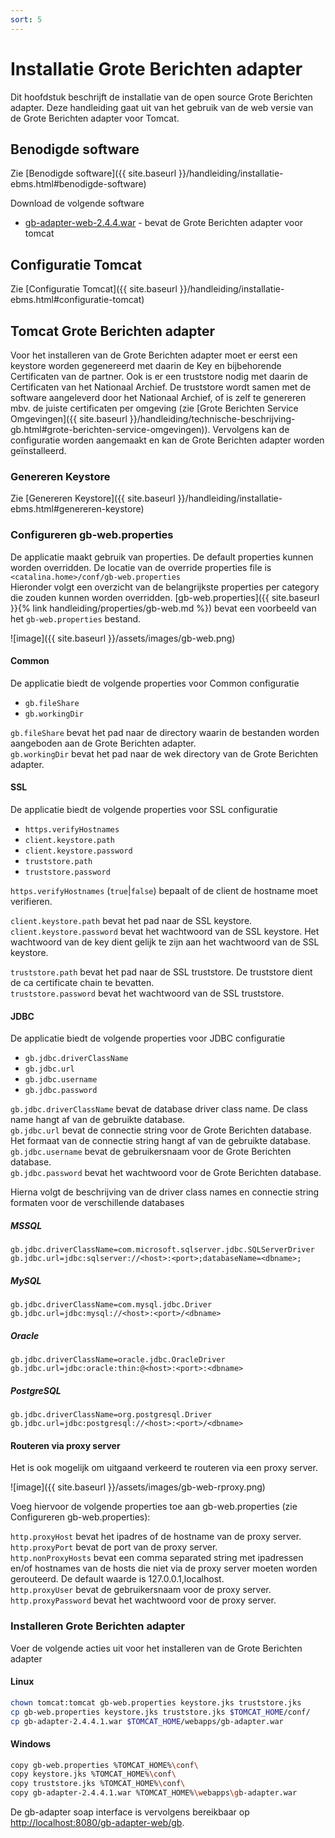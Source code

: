 ```yaml
---
sort: 5
---
```


# Installatie Grote Berichten adapter

Dit hoofdstuk beschrijft de installatie van de open source Grote Berichten adapter. Deze handleiding gaat uit van het gebruik van de web versie van de Grote Berichten adapter voor Tomcat.

## Benodigde software
Zie [Benodigde software]({{ site.baseurl }}/handleiding/installatie-ebms.html#benodigde-software)

Download de volgende software
- [gb-adapter-web-2.4.4.war](https://bitbucket.org/eluinstra/gb-adapter-web/downloads/gb-adapter-web-2.4.4.war) - bevat de Grote Berichten adapter voor tomcat

## Configuratie Tomcat
Zie [Configuratie Tomcat]({{ site.baseurl }}/handleiding/installatie-ebms.html#configuratie-tomcat)

## Tomcat Grote Berichten adapter
Voor het installeren van de Grote Berichten adapter moet er eerst een keystore worden gegenereerd met daarin de Key en bijbehorende Certificaten van de partner. Ook is er een truststore nodig met daarin de Certificaten van het Nationaal Archief. De truststore wordt samen met de software aangeleverd door het Nationaal Archief, of is zelf te genereren mbv. de juiste certificaten per omgeving (zie [Grote Berichten Service Omgevingen]({{ site.baseurl }}/handleiding/technische-beschrijving-gb.html#grote-berichten-service-omgevingen)). Vervolgens kan de configuratie worden aangemaakt en kan de Grote Berichten adapter worden geïnstalleerd.

### Genereren Keystore
Zie [Genereren Keystore]({{ site.baseurl }}/handleiding/installatie-ebms.html#genereren-keystore)

### Configureren gb-web.properties
De applicatie maakt gebruik van properties. De default properties kunnen worden overridden. De locatie van de override properties file is `<catalina.home>/conf/gb-web.properties`  
Hieronder volgt een overzicht van de belangrijkste properties per category die zouden kunnen worden overridden. [gb-web.properties]({{ site.baseurl }}{% link handleiding/properties/gb-web.md %}) bevat een voorbeeld van het `gb-web.properties` bestand.

![image]({{ site.baseurl }}/assets/images/gb-web.png)

#### Common
De applicatie biedt de volgende properties voor Common configuratie
-	`gb.fileShare`
-	`gb.workingDir`

`gb.fileShare` bevat het pad naar de directory waarin de bestanden worden aangeboden aan de Grote Berichten adapter.  
`gb.workingDir` bevat het pad naar de wek directory van de Grote Berichten adapter.  

#### SSL
De applicatie biedt de volgende properties voor SSL configuratie
-	`https.verifyHostnames`
-	`client.keystore.path`
-	`client.keystore.password`
-	`truststore.path`
-	`truststore.password` 

`https.verifyHostnames` (`true`\|`false`) bepaalt of de client de hostname moet verifieren.  

`client.keystore.path` bevat het pad naar de SSL keystore.  
`client.keystore.password` bevat het wachtwoord van de SSL keystore. Het wachtwoord van de key dient gelijk te zijn aan het wachtwoord van de SSL keystore.  

`truststore.path` bevat het pad naar de SSL truststore. De truststore dient de ca certificate chain te bevatten.  
`truststore.password` bevat het wachtwoord van de SSL truststore.  

#### JDBC
De applicatie biedt de volgende properties voor JDBC configuratie
-	`gb.jdbc.driverClassName`
-	`gb.jdbc.url`
-	`gb.jdbc.username`
-	`gb.jdbc.password`

`gb.jdbc.driverClassName` bevat de database driver class name. De class name hangt af van de gebruikte database.  
`gb.jdbc.url` bevat de connectie string voor de Grote Berichten database. Het formaat van de connectie string hangt af van de gebruikte database.  
`gb.jdbc.username` bevat de gebruikersnaam voor de Grote Berichten database.  
`gb.jdbc.password` bevat het wachtwoord voor de Grote Berichten database.  

Hierna volgt de beschrijving van de driver class names en connectie string formaten voor de verschillende databases

##### MSSQL
```properties
gb.jdbc.driverClassName=com.microsoft.sqlserver.jdbc.SQLServerDriver
gb.jdbc.url=jdbc:sqlserver://<host>:<port>;databaseName=<dbname>;
```

##### MySQL
```properties
gb.jdbc.driverClassName=com.mysql.jdbc.Driver
gb.jdbc.url=jdbc:mysql://<host>:<port>/<dbname>
```

##### Oracle
```properties
gb.jdbc.driverClassName=oracle.jdbc.OracleDriver
gb.jdbc.url=jdbc:oracle:thin:@<host>:<port>:<dbname>
```

##### PostgreSQL
```properties
gb.jdbc.driverClassName=org.postgresql.Driver
gb.jdbc.url=jdbc:postgresql://<host>:<port>/<dbname>
```

#### Routeren via proxy server

Het is ook mogelijk om uitgaand verkeerd te routeren via een proxy server.

![image]({{ site.baseurl }}/assets/images/gb-web-rproxy.png)

Voeg hiervoor de volgende properties toe aan gb-web.properties (zie Configureren gb-web.properties):

`http.proxyHost` bevat het ipadres of de hostname van de proxy server.  
`http.proxyPort` bevat de port van de proxy server.  
`http.nonProxyHosts` bevat een comma separated string met ipadressen en/of hostnames van de hosts die niet via de proxy server moeten worden gerouteerd. De default waarde is 127.0.0.1,localhost.  
`http.proxyUser` bevat de gebruikersnaam voor de proxy server.  
`http.proxyPassword` bevat het wachtwoord voor de proxy server.  

### Installeren Grote Berichten adapter

Voer de volgende acties uit voor het installeren van de Grote Berichten adapter

#### Linux
```sh
chown tomcat:tomcat gb-web.properties keystore.jks truststore.jks
cp gb-web.properties keystore.jks truststore.jks $TOMCAT_HOME/conf/
cp gb-adapter-2.4.4.1.war $TOMCAT_HOME/webapps/gb-adapter.war
```

#### Windows
```sh
copy gb-web.properties %TOMCAT_HOME%\conf\
copy keystore.jks %TOMCAT_HOME%\conf\
copy truststore.jks %TOMCAT_HOME%\conf\
copy gb-adapter-2.4.4.1.war %TOMCAT_HOME%\webapps\gb-adapter.war
```

De gb-adapter soap interface is vervolgens bereikbaar op [http://localhost:8080/gb-adapter-web/gb](http://localhost:8080/gb-adapter-web/gb).
